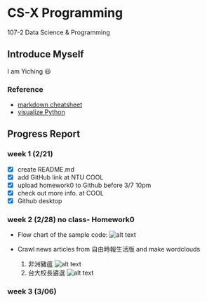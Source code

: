 # CS-X Programming
107-2 Data Science & Programming

## Introduce Myself 
I am Yiching :smiley: 

### Reference
- [markdown cheatsheet](https://github.com/adam-p/markdown-here/wiki/Markdown-Cheatsheet)
- [visualize Python](http://pythontutor.com/visualize.html?fbclid=IwAR2q1rmTpHAJmxUOhD_p00Wm4HTITX7EGCxy-o7U_pns0liWl0sEx7cODtc#mode=edit)

## Progress Report 

### week 1 (2/21)
- [x] create README.md 
- [x] add GitHub link at NTU COOL
- [x] upload homework0 to Github before 3/7 10pm
- [x] check out more info. at COOL
- [x] Github desktop

### week 2 (2/28) no class- Homework0

- Flow chart of the sample code: 
![alt text](https://github.com/yichingchan1013/myGithub/blob/master/hw0/flowchart_SampleCode.png)

- Crawl news articles from 自由時報生活版 and make wordclouds

   1. 非洲豬瘟
  ![alt text](https://github.com/yichingchan1013/myGithub/blob/master/hw0/pig_cloud.png=400x)
   2. 台大校長遴選
  ![alt text](https://github.com/yichingchan1013/myGithub/blob/master/hw0/ntu_president_cloud.png=400x)

  
### week 3 (3/06)

